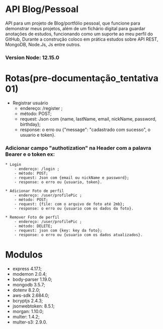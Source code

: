 # API Blog/Pessoal
API para um projeto de Blog/portfólio pessoal, que funcione para demonstrar meus projetos, além de um fichário digital para guardar anotações de estudos, funcionando como um suporte ao meu perfil do GitHub, Durante a construção coloco em prática estudos sobre API REST, MongoDB, Node.Js, Js entre outros.

### **Version Node**: 12.15.0
# Rotas(pre-documentação_tentativa 01)

 * Registrar usuário 
    - endereço: /register ;
    - método: POST;
    - request: Json com {name, lastName, email, nickName, password, birthday};
    - response: o erro ou {"message": "cadastrado com sucesso", o usuario e token}.
### Adicionar campo "authotization" na Header com a palavra Bearer e o token ex:<Bearer token>
    * Login
        - endereço: /login ;
        - método: POST;
        - request: Json com {email ou nickName e password};
        - response: o erro ou {usuario, token}.

    * Adicionar Foto de perfil
        - endereço: /user/profilePic ;
        - método: POST;
        - request: {file: com o arquivo de foto até 2mb};
        - response: o erro ou {usuario com os dados da foto}.

    * Remover Foto de perfil
        - endereço: /user/profilePic ;
        - método: DELETE;
        - request: json com {key: key da foto};
        - response: o erro ou {usuario com os dados atualizados}.

# Modulos
 * express 4.17.1;
 * modemon 2.0.4;
 * body-parser 1.19.0;
 * mongodb 3.5.7;
 * dotenv 8.2.0;
 * aws-sdk 2.684.0;
 * bcryptjs 2.4.3;
 * jsonwebtoken: 8.5.1;
 * morgan: 1.10.0;
 * multer: 1.4.2;
 * multer-s3: 2.9.0.